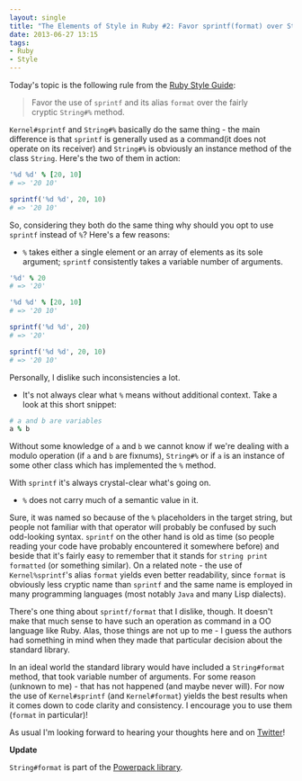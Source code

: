 ```yaml
---
layout: single
title: "The Elements of Style in Ruby #2: Favor sprintf(format) over String#%"
date: 2013-06-27 13:15
tags:
- Ruby
- Style
---
```


Today's topic is the following rule from the [Ruby Style Guide](https://github.com/rubocop-hq/ruby-style-guide):

> Favor the use of `sprintf` and its alias `format` over the fairly </br>
> cryptic `String#%` method.

`Kernel#sprintf` and `String#%` basically do the same thing - the main
difference is that `sprintf` is generally used as a command(it does
not operate on its receiver) and `String#%` is obviously an instance
method of the class `String`. Here's the two of them in action:

``` ruby
'%d %d' % [20, 10]
# => '20 10'

sprintf('%d %d', 20, 10)
# => '20 10'
```

So, considering they both do the same thing why should you opt to use
`sprintf` instead of `%`? Here's a few reasons:

* `%` takes either a single element or an array of elements as its
  sole argument; `sprintf` consistently takes a variable number of
  arguments.

``` ruby
'%d' % 20
# => '20'

'%d %d' % [20, 10]
# => '20 10'

sprintf('%d %d', 20)
# => '20'

sprintf('%d %d', 20, 10)
# => '20 10'
```

Personally, I dislike such inconsistencies a lot.

* It's not always clear what `%` means without additional
  context. Take a look at this short snippet:

``` ruby
# a and b are variables
a % b
```

Without some knowledge of `a` and `b` we cannot know if we're dealing
with a modulo operation (if `a` and `b` are fixnums), `String#%` or if
`a` is an instance of some other class which has implemented the `%`
method.

With `sprintf` it's always crystal-clear what's going on.

* `%` does not carry much of a semantic value in it.

Sure, it was named so because of the `%` placeholders in the target
string, but people not familiar with that operator will probably be
confused by such odd-looking syntax. `sprintf` on the other hand is
old as time (so people reading your code have probably encountered it
somewhere before) and beside that it's fairly easy to remember that it
stands for `string print formatted` (or something similar). On a
related note - the use of `Kernel%sprintf`'s alias `format` yields
even better readability, since `format` is obviously less cryptic name
than `sprintf` and the same name is employed in many programming
languages (most notably `Java` and many Lisp dialects).

There's one thing about `sprintf/format` that I dislike, though. It
doesn't make that much sense to have such an operation as command in a
OO language like Ruby. Alas, those things are not up to me - I guess
the authors had something in mind when they made that particular
decision about the standard library.

In an ideal world the standard library would have included a
`String#format` method, that took variable number of arguments. For
some reason (unknown to me) - that has not happened (and maybe never
will). For now the use of `Kernel#sprintf` (and `Kernel#format`)
yields the best results when it comes down to code clarity and
consistency. I encourage you to use them (`format` in particular)!

As usual I'm looking forward to hearing your thoughts here and on
[Twitter](http://twitter.com/bbatsov)!

**Update**

`String#format` is part of the [Powerpack library](https://github.com/bbatsov/powerpack).
